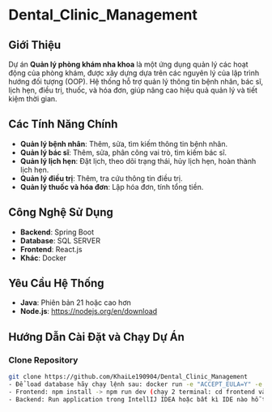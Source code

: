 # Dental_Clinic_Management

## Giới Thiệu

Dự án **Quản lý phòng khám nha khoa** là một ứng dụng quản lý các hoạt động của phòng khám, được xây dựng dựa trên các nguyên lý của lập trình hướng đối tượng (OOP). Hệ thống hỗ trợ quản lý thông tin bệnh nhân, bác sĩ, lịch hẹn, điều trị, thuốc, và hóa đơn, giúp nâng cao hiệu quả quản lý và tiết kiệm thời gian.

## Các Tính Năng Chính

- **Quản lý bệnh nhân**: Thêm, sửa, tìm kiếm thông tin bệnh nhân.
- **Quản lý bác sĩ**: Thêm, sửa, phân công vai trò, tìm kiếm bác sĩ.
- **Quản lý lịch hẹn**: Đặt lịch, theo dõi trạng thái, hủy lịch hẹn, hoàn thành lịch hẹn.
- **Quản lý điều trị**: Thêm, tra cứu thông tin điều trị.
- **Quản lý thuốc và hóa đơn**: Lập hóa đơn, tính tổng tiền.

## Công Nghệ Sử Dụng
 
- **Backend**: Spring Boot
- **Database**: SQL SERVER
- **Frontend**: React.js
- **Khác**: Docker

## Yêu Cầu Hệ Thống

- **Java**: Phiên bản 21 hoặc cao hơn
- **Node.js**: https://nodejs.org/en/download

## Hướng Dẫn Cài Đặt và Chạy Dự Án

### Clone Repository
```bash
git clone https://github.com/KhaiLe190904/Dental_Clinic_Management
- Để load database hãy chạy lệnh sau: docker run -e "ACCEPT_EULA=Y" -e "MSSQL_SA_PASSWORD=Dentalclinic@20241" -p 1444:1433 --name sql_2019 --hostname sql_2019 -d mcr.microsoft.com/mssql/server:2019-latest
- Frontend: npm install -> npm run dev (chạy 2 terminal: cd frontend và cd admin)
- Backend: Run application trong IntellIJ IDEA hoặc bất kì IDE nào hỗ trợ SpringBoot




